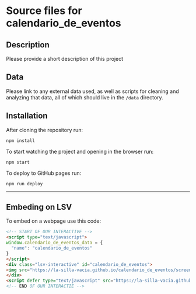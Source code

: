 Source files for calendario_de_eventos
=====

## Description

Please provide a short description of this project

## Data
Please link to any external data used, as well as scripts for cleaning and analyzing that data, all of which should live in the `/data` directory.

## Installation
After cloning the repository run:
```
npm install
```

To start watching the project and opening in the browser run:
```
npm start
```

To deploy to GitHub pages run:
```
npm run deploy
```

---

## Embeding on LSV
To embed on a webpage use this code:
```html
<!-- START OF OUR INTERACTIVE -->
<script type="text/javascript">
window.calendario_de_eventos_data = {
  "name": "calendario_de_eventos"
}
</script>
<div class="lsv-interactive" id="calendario_de_eventos">
<img src="https://la-silla-vacia.github.io/calendario_de_eventos/screenshot.png" class="screenshot" style="width:100%;">
</div>
<script defer type="text/javascript" src="https://la-silla-vacia.github.io/calendario_de_eventos/script.js"></script>
<!-- END OF OUR INTERACTIE -->
```
